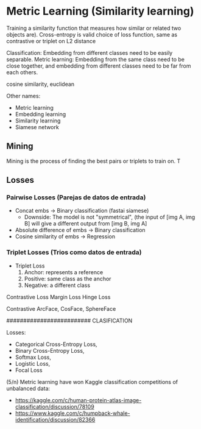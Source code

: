 # Metric Learning (Similarity learning)

Training a similarity function that measures how similar or related two objects are). Cross-entropy is valid choice of loss function, same as contrastive or triplet on L2 distance

Classification:
	Embedding from different classes need to be easily separable.
Metric learning:
	Embedding from the same class need to be close together, and embedding from different classes need to be far from each others.

cosine similarity, euclidean

Other names:
- Metric learning
- Embedding learning
- Similarity learning
- Siamese network


## Mining
Mining is the process of finding the best pairs or triplets to train on. T

## Losses

### Pairwise Losses (Parejas de datos de entrada)

- Concat embs                 -> Binary classification (fastai siamese)
  - Downside: The model is not "symmetrical", (the input of [img A, img B] will give a different output from [img B, img A]
- Absolute difference of embs -> Binary classification
- Cosine similarity of embs   -> Regression


### Triplet Losses (Trios como datos de entrada)
- Triplet Loss
  1. Anchor: represents a reference
  2. Positive: same class as the anchor
  3. Negative: a different class

Contrastive Loss
Margin Loss
Hinge Loss

Contrastive
ArcFace, CosFace, SphereFace 



######################### CLASIFICATION

Losses:
- Categorical Cross-Entropy Loss,
- Binary Cross-Entropy Loss,
- Softmax Loss,
- Logistic Loss,
- Focal Loss


(5/n) Metric learning have won Kaggle classification competitions of unbalanced data:

- https://kaggle.com/c/human-protein-atlas-image-classification/discussion/78109
- https://www.kaggle.com/c/humpback-whale-identification/discussion/82366